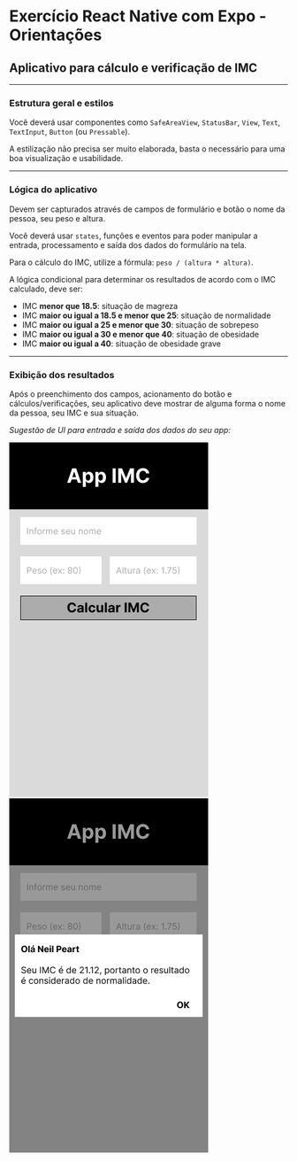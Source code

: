 # Exercício React Native com Expo - Orientações

## Aplicativo para cálculo e verificação de IMC

---

### Estrutura geral e estilos

Você deverá usar componentes como `SafeAreaView`, `StatusBar`, `View`, `Text`, `TextInput`, `Button` (ou `Pressable`).

A estilização não precisa ser muito elaborada, basta o necessário para uma boa visualização e usabilidade.

---

### Lógica do aplicativo

Devem ser capturados através de campos de formulário e botão o nome da pessoa, seu peso e altura.

Você deverá usar `states`, funções e eventos para poder manipular a entrada, processamento e saída dos dados do formulário na tela.

Para o cálculo do IMC, utilize a fórmula: `peso / (altura * altura)`.

A lógica condicional para determinar os resultados de acordo com o IMC calculado, deve ser:

- IMC **menor que 18.5**: situação de magreza
- IMC **maior ou igual a 18.5 e menor que 25**: situação de normalidade
- IMC **maior ou igual a 25 e menor que 30**: situação de sobrepeso
- IMC **maior ou igual a 30 e menor que 40**: situação de obesidade
- IMC **maior ou igual a 40**: situação de obesidade grave

---

### Exibição dos resultados

Após o preenchimento dos campos, acionamento do botão e cálculos/verificações, seu aplicativo deve mostrar de alguma forma o nome da pessoa, seu IMC e sua situação.

_Sugestão de UI para entrada e saída dos dados do seu app:_

![Formulário de entrada](wireframe/01.png) ![Alert de resultados](wireframe/02.png)
